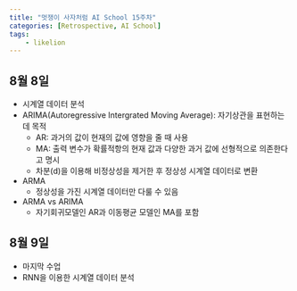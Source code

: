 ```yaml
---
title: "멋쟁이 사자처럼 AI School 15주차"
categories: [Retrospective, AI School]
tags:
    - likelion
---
```


## 8월 8일
- 시계열 데이터 분석
- ARIMA(Autoregressive Intergrated Moving Average): 자기상관을 표현하는데 목적
  - AR: 과거의 값이 현재의 값에 영향을 줄 때 사용
  - MA: 출력 변수가 확률적항의 현재 값과 다양한 과거 값에 선형적으로 의존한다고 명시
  - 차분(d)을 이용해 비정상성을 제거한 후 정상성 시계열 데이터로 변환
- ARMA
  - 정상성을 가진 시계열 데이터만 다룰 수 있음
- ARMA vs ARIMA
  - 자기회귀모델인 AR과 이동평균 모델인 MA를 포함

## 8월 9일
- 마지막 수업
- RNN을 이용한 시계열 데이터 분석